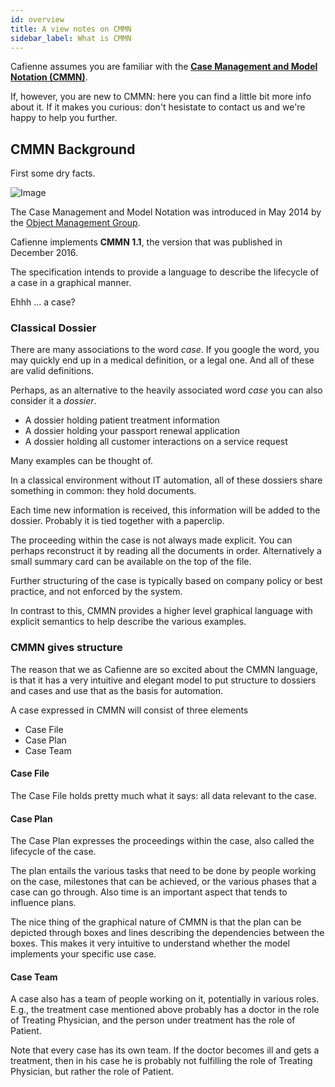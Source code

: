 ```yaml
---
id: overview
title: A view notes on CMMN
sidebar_label: What is CMMN
---
```


Cafienne assumes you are familiar with the [**Case Management and Model Notation (CMMN)**](https://www.omg.org/spec/CMMN/1.1).

If, however, you are new to CMMN: here you can find a little bit more info about it. If it makes you curious: don't hesistate to contact us and we're happy to help you further.

## CMMN Background
First some dry facts.

![Image](assets/cmmn/objectmanagementgroup.png)

The Case Management and Model Notation was introduced in May 2014 by the [Object Management Group](https://www.omg.org).

Cafienne implements **CMMN 1.1**, the version that was published in December 2016.

The specification intends to provide a language to describe the lifecycle of a case in a graphical manner.

Ehhh ... a case?


### Classical Dossier
There are many associations to the word _case_. If you google the word, you may quickly end up in a medical definition, or a legal one. And all of these are valid definitions.

Perhaps, as an alternative to the heavily associated word _case_ you can also consider it a _dossier_.

- A dossier holding patient treatment information
- A dossier holding your passport renewal application
- A dossier holding all customer interactions on a service request

Many examples can be thought of.

In a classical environment without IT automation, all of these dossiers share something in common: they hold documents.

Each time new information is received, this information will be added to the dossier. Probably it is tied together with a paperclip.

The proceeding within the case is not always made explicit. You can perhaps reconstruct it by reading all the documents in order. Alternatively a small summary card can be available on the top of the file.

Further structuring of the case is typically based on company policy or best practice, and not enforced by the system.

In contrast to this, CMMN provides a higher level graphical language with explicit semantics to help describe the various examples. 


### CMMN gives structure

The reason that we as Cafienne are so excited about the CMMN language, is that it has a very intuitive and elegant model to put structure to dossiers and cases and use that as the basis for automation.

A case expressed in CMMN will consist of three elements

- Case File
- Case Plan
- Case Team

#### Case File
The Case File holds pretty much what it says: all data relevant to the case.

#### Case Plan
The Case Plan expresses the proceedings within the case, also called the lifecycle of the case.

The plan entails the various tasks that need to be done by people working on the case, milestones that can be achieved, or the various phases that a case can go through.
Also time is an important aspect that tends to influence plans.

The nice thing of the graphical nature of CMMN is that the plan can be depicted through boxes and lines describing the dependencies between the boxes. This makes it very intuitive to understand whether the model implements your specific use case.

#### Case Team
A case also has a team of people working on it, potentially in various roles. E.g., the treatment case mentioned above probably has a doctor in the role of Treating Physician, and the person under treatment has the role of Patient.

Note that every case has its own team. If the doctor becomes ill and gets a treatment, then in his case he is probably not fulfilling the role of Treating Physician, but rather the role of Patient.

